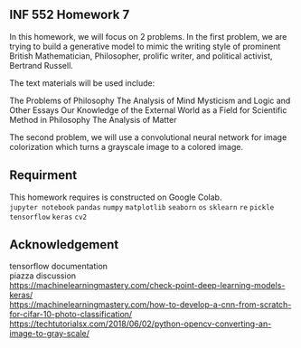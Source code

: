 ## INF 552 Homework 7

In this homework, we will focus on 2 problems. In the first problem, we are trying to build a generative model to mimic the writing style of prominent British Mathematician, Philosopher, prolific writer, and political activist, Bertrand Russell.

The text materials will be used include:

The Problems of Philosophy
The Analysis of Mind
Mysticism and Logic and Other Essays
Our Knowledge of the External World as a Field for Scientific Method in Philosophy
The Analysis of Matter


The second problem, we will use a convolutional neural network for image colorization which turns a grayscale image to a colored image.

## Requirment
This homework requires is constructed on Google Colab. <br/>
`jupyter notebook`
`pandas`
`numpy`
`matplotlib`
`seaborn`
`os`
`sklearn`
`re`
`pickle`
`tensorflow`
`keras`
`cv2`


## Acknowledgement
tensorflow documentation </br>
piazza discussion </br>
https://machinelearningmastery.com/check-point-deep-learning-models-keras/ <br/>
https://machinelearningmastery.com/how-to-develop-a-cnn-from-scratch-for-cifar-10-photo-classification/ <br/>
https://techtutorialsx.com/2018/06/02/python-opencv-converting-an-image-to-gray-scale/ <br/>

